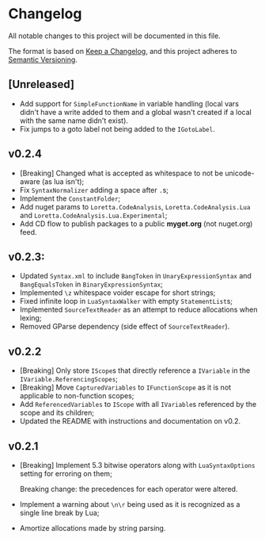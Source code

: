 # Changelog
All notable changes to this project will be documented in this file.

The format is based on [Keep a Changelog](https://keepachangelog.com/en/1.0.0/),
and this project adheres to [Semantic Versioning](https://semver.org/spec/v2.0.0.html).

## [Unreleased]
- Add support for `SimpleFunctionName` in variable handling (local vars didn't have a write added to them and a global wasn't created if a local with the same name didn't exist).
- Fix jumps to a goto label not being added to the `IGotoLabel`.

## v0.2.4
- [Breaking] Changed what is accepted as whitespace to not be unicode-aware (as lua isn't);
- Fix `SyntaxNormalizer` adding a space after `.`s;
- Implement the `ConstantFolder`;
- Add nuget params to `Loretta.CodeAnalysis`, `Loretta.CodeAnalysis.Lua` and `Loretta.CodeAnalysis.Lua.Experimental`;
- Add CD flow to publish packages to a public **myget.org** (not nuget.org) feed.

## v0.2.3:
- Updated `Syntax.xml` to include `BangToken` in `UnaryExpressionSyntax` and `BangEqualsToken` in `BinaryExpressionSyntax`;
- Implemented `\z` whitespace voider escape for short strings;
- Fixed infinite loop in `LuaSyntaxWalker` with empty `StatementList`s;
- Implemented `SourceTextReader` as an attempt to reduce allocations when lexing;
- Removed GParse dependency (side effect of `SourceTextReader`).

## v0.2.2
- [Breaking] Only store `IScope`s that directly reference a `IVariable` in the `IVariable.ReferencingScopes`;
- [Breaking] Move `CapturedVariables` to `IFunctionScope` as it is not applicable to non-function scopes;
- Add `ReferencedVariables` to `IScope` with all `IVariable`s referenced by the scope and its children;
- Updated the README with instructions and documentation on v0.2.

## v0.2.1
- [Breaking] Implement 5.3 bitwise operators along with `LuaSyntaxOptions` setting for erroring on them;

  Breaking change: the precedences for each operator were altered.
- Implement a warning about `\n\r` being used as it is recognized as a single line break by Lua;
- Amortize allocations made by string parsing.
